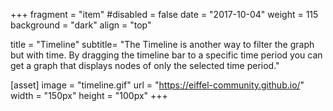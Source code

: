 +++
fragment = "item"
#disabled = false
date = "2017-10-04"
weight = 115
background = "dark"
align = "top"

title = "Timeline"
subtitle= "The Timeline is another way to filter the graph but with time. By dragging the timeline bar to a specific time period you can get a graph that displays nodes of only the selected time period."

[asset]
  image = "timeline.gif"
  url = "https://eiffel-community.github.io/"
  width = "150px"
  height = "100px"
+++
